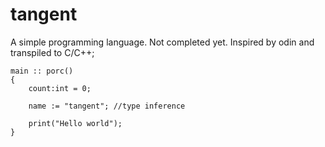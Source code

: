 # tangent

A simple programming language. Not completed yet.
Inspired by odin and transpiled to C/C++;

```
main :: porc()
{
    count:int = 0;

    name := "tangent"; //type inference
    
    print("Hello world");
}
```
